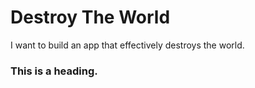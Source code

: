 # Destroy The World
I want to build an app that effectively destroys the world.

### This is a heading.
